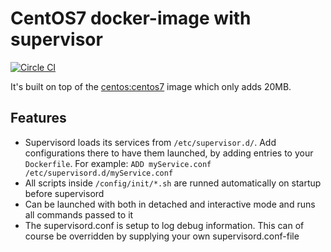 # CentOS7 docker-image with supervisor
[![Circle CI](https://circleci.com/gh/madskonradsen/docker-centos-supervisor.svg?style=svg)](https://circleci.com/gh/madskonradsen/docker-centos-supervisor)

It's built on top of the [centos:centos7](https://registry.hub.docker.com/_/centos/) image which only adds 20MB.

## Features

 - Supervisord loads its services from `/etc/supervisor.d/`. Add configurations there to have them launched, by adding entries to your `Dockerfile`. For example: `ADD myService.conf /etc/supervisord.d/myService.conf`
 - All scripts inside `/config/init/*.sh` are runned automatically on startup before supervisord
 - Can be launched with both in detached and interactive mode and runs all commands passed to it
 - The supervisord.conf is setup to log debug information. This can of course be overridden by supplying your own supervisord.conf-file